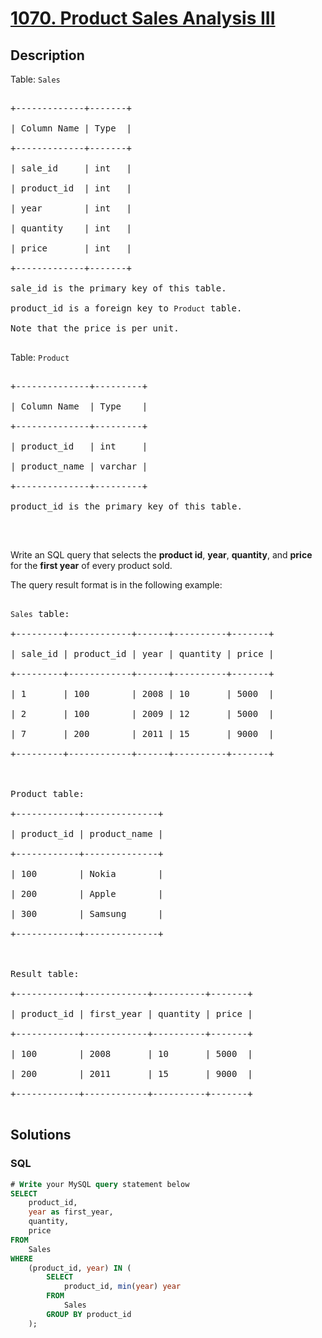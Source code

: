 # [1070. Product Sales Analysis III](https://leetcode.com/problems/product-sales-analysis-iii)



## Description

<p>Table:&nbsp;<code>Sales</code></p>



<pre>

+-------------+-------+

| Column Name | Type  |

+-------------+-------+

| sale_id     | int   |

| product_id  | int   |

| year        | int   |

| quantity    | int   |

| price       | int   |

+-------------+-------+

sale_id is the primary key of this table.

product_id is a foreign key to <code>Product</code> table.

Note that the price is per unit.

</pre>



<p>Table:&nbsp;<code>Product</code></p>



<pre>

+--------------+---------+

| Column Name  | Type    |

+--------------+---------+

| product_id   | int     |

| product_name | varchar |

+--------------+---------+

product_id is the primary key of this table.

</pre>



<p>&nbsp;</p>



<p style="direction: ltr;">Write an SQL query that selects the <strong>product id</strong>, <strong>year</strong>, <strong>quantity</strong>, and <strong>price</strong> for the <strong>first year</strong> of every product sold.</p>



<p>The query result format is in the following example:</p>



<pre>

<code>Sales</code> table:

+---------+------------+------+----------+-------+

| sale_id | product_id | year | quantity | price |

+---------+------------+------+----------+-------+ 

| 1       | 100        | 2008 | 10       | 5000  |

| 2       | 100        | 2009 | 12       | 5000  |

| 7       | 200        | 2011 | 15       | 9000  |

+---------+------------+------+----------+-------+



Product table:

+------------+--------------+

| product_id | product_name |

+------------+--------------+

| 100        | Nokia        |

| 200        | Apple        |

| 300        | Samsung      |

+------------+--------------+



Result table:

+------------+------------+----------+-------+

| product_id | first_year | quantity | price |

+------------+------------+----------+-------+ 

| 100        | 2008       | 10       | 5000  |

| 200        | 2011       | 15       | 9000  |

+------------+------------+----------+-------+

</pre>



## Solutions

<!-- tabs:start -->

### **SQL**

```sql
# Write your MySQL query statement below
SELECT
    product_id,
    year as first_year,
    quantity,
    price
FROM
    Sales
WHERE
    (product_id, year) IN (
        SELECT 
            product_id, min(year) year
        FROM
            Sales
        GROUP BY product_id
    );
```

<!-- tabs:end -->
